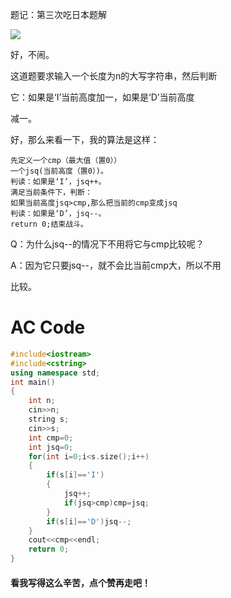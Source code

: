 题记：第三次吃日本题解

![](https://cdn.luogu.com.cn/upload/pic/60836.png)

好，不闹。

这道题要求输入一个长度为n的大写字符串，然后判断

它：如果是‘I’当前高度加一，如果是‘D’当前高度

减一。

好，那么来看一下，我的算法是这样：

```
先定义一个cmp（最大值（置0））
一个jsq(当前高度（置0）)。
判读：如果是‘I’，jsq++。
满足当前条件下，判断：
如果当前高度jsq>cmp,那么把当前的cmp变成jsq
判读：如果是‘D’，jsq--。
return 0;结束战斗。
```
Q：为什么jsq--的情况下不用将它与cmp比较呢？

A：因为它只要jsq--，就不会比当前cmp大，所以不用

比较。



# AC Code

```cpp
#include<iostream>
#include<cstring>
using namespace std;
int main()
{
	int n;
	cin>>n;
	string s;
	cin>>s;
	int cmp=0;
	int jsq=0;
	for(int i=0;i<s.size();i++)
	{
		if(s[i]=='I')
		{
			jsq++;
			if(jsq>cmp)cmp=jsq;
		}
		if(s[i]=='D')jsq--;
	}
	cout<<cmp<<endl;
	return 0;
}
```

#### 看我写得这么辛苦，点个赞再走吧！
